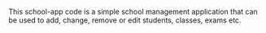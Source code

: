 This school-app code is a simple school management application that can be used to add, change, remove or edit students, classes, exams etc.